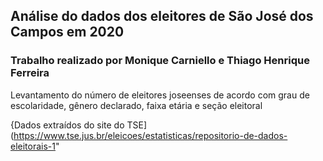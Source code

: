 ## Análise do dados dos eleitores de São José dos Campos em 2020

### Trabalho realizado por Monique Carniello e Thiago Henrique Ferreira

Levantamento do número de eleitores joseenses de acordo com grau de escolaridade, gênero declarado, faixa etária e seção eleitoral

{Dados extraídos do site do TSE](https://www.tse.jus.br/eleicoes/estatisticas/repositorio-de-dados-eleitorais-1"
